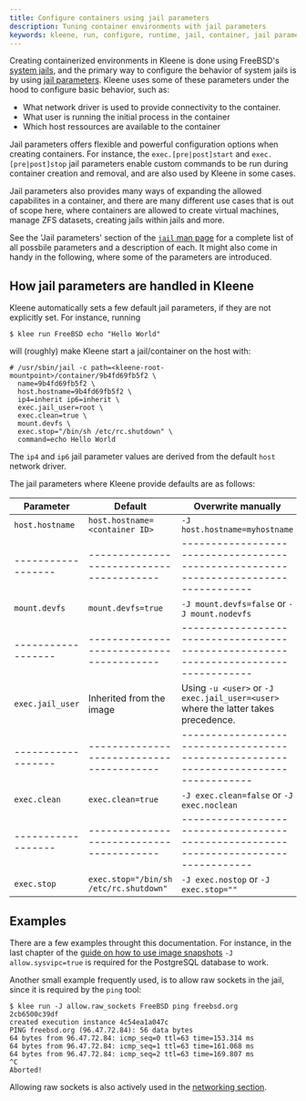 ```yaml
---
title: Configure containers using jail parameters
description: Tuning container environments with jail parameters
keywords: kleene, run, configure, runtime, jail, container, jail parameter
---
```


Creating containerized environments in Kleene is done using
FreeBSD's [system
jails](https://man.freebsd.org/cgi/man.cgi?query=jail&sektion=2),
and the primary way to configure the behavior of system jails is by using
[jail parameters](https://man.freebsd.org/cgi/man.cgi?query=jail).
Kleene uses some of these parameters under the hood to configure basic behavior, such as:

- What network driver is used to provide connectivity to the container.
- What user is running the initial process in the container
- Which host ressources are available to the container

Jail parameters offers flexible and powerful configuration options when creating
containers. For instance, the `exec.[pre|post]start` and `exec.[pre|post]stop`
jail parameters enable custom commands to be run during container creation and
removal, and are also used by Kleene in some cases.

Jail parameters also provides many ways of expanding the allowed capabilites in a
container, and there are many different use cases that is out of scope
here, where containers are allowed to create virtual machines, manage ZFS
datasets, creating jails within jails and more.

See the 'Jail parameters' section of the
[`jail` man page](https://man.freebsd.org/cgi/man.cgi?query=jail) for a complete
list of all possbile parameters and a description of each. It might also come in
handy in the following, where some of the parameters are introduced.

## How jail parameters are handled in Kleene

Kleene automatically sets a few default jail parameters, if they are not
explicitly set. For instance, running

```console
$ klee run FreeBSD echo "Hello World"
```

will (roughly) make Kleene start a jail/container on the host with:

```console
# /usr/sbin/jail -c path=<kleene-root-mountpoint>/container/9b4fd69fb5f2 \
  name=9b4fd69fb5f2 \
  host.hostname=9b4fd69fb5f2 \
  ip4=inherit ip6=inherit \
  exec.jail_user=root \
  exec.clean=true \
  mount.devfs \
  exec.stop="/bin/sh /etc/rc.shutdown" \
  command=echo Hello World
```

The `ip4` and `ip6` jail parameter values are derived
from the default `host` network driver.

The jail parameters where Kleene provide defaults are as follows:

| Parameter        | Default                                | Overwrite manually                                                                 |
|------------------|----------------------------------------|------------------------------------------------------------------------------------|
| `host.hostname`  | `host.hostname=<container ID>`         | `-J host.hostname=myhostname`                                                      |
|------------------|----------------------------------------|------------------------------------------------------------------------------------|
| `mount.devfs`    | `mount.devfs=true`                     | `-J mount.devfs=false` or `-J mount.nodevfs`                                       |
|------------------|----------------------------------------|------------------------------------------------------------------------------------|
| `exec.jail_user` | Inherited from the image               | Using `-u <user>` or `-J exec.jail_user=<user>` where the latter takes precedence. |
|------------------|----------------------------------------|------------------------------------------------------------------------------------|
| `exec.clean`     | `exec.clean=true`                      | `-J exec.clean=false` or `-J exec.noclean`                                         |
|------------------|----------------------------------------|------------------------------------------------------------------------------------|
| `exec.stop`      | `exec.stop="/bin/sh /etc/rc.shutdown"` | `-J exec.nostop` or `-J exec.stop=""`                                              |


## Examples

There are a few examples throught this documentation. For instance, in the last
chapter of the [guide on how to use image snapshots](/building/snapshots/)
`-J allow.sysvipc=true` is required for the PostgreSQL database to work.

Another small example frequently used, is to allow raw sockets in the jail,
since it is required by the `ping` tool:

```console
$ klee run -J allow.raw_sockets FreeBSD ping freebsd.org
2cb6500c39df
created execution instance 4c54ea1a047c
PING freebsd.org (96.47.72.84): 56 data bytes
64 bytes from 96.47.72.84: icmp_seq=0 ttl=63 time=153.314 ms
64 bytes from 96.47.72.84: icmp_seq=1 ttl=63 time=161.068 ms
64 bytes from 96.47.72.84: icmp_seq=2 ttl=63 time=169.807 ms
^C
Aborted!
```

Allowing raw sockets is also actively used in the
[networking section](/run/network/ipnet/#inter-container-communication-on-the-same-network).
